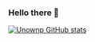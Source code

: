 ### Hello there 👋

[![Unownp GitHub stats](https://github-readme-stats.vercel.app/api?username=unownp)](https://github.com/unownp/github-readme-stats)
<!--
**unownp/unownp** is a ✨ _special_ ✨ repository because its `README.md` (this file) appears on your GitHub profile.

Here are some ideas to get you started:

- 🔭 I’m currently working on ...
- 🌱 I’m currently learning ...
- 👯 I’m looking to collaborate on ...
- 🤔 I’m looking for help with ...
- 💬 Ask me about ...
- 📫 How to reach me: ...
- 😄 Pronouns: ...
- ⚡ Fun fact: ...
-->
